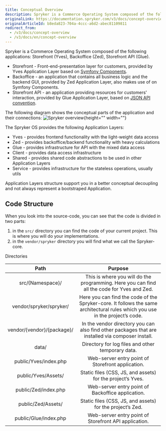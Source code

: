 ```yaml
---
title: Conceptual Overview
description: Spryker is a Commerce Operating System composed of the following applications- Storefront (Yves), Backoffice (Zed), Storefront API (Glue).
originalLink: https://documentation.spryker.com/v3/docs/concept-overview
originalArticleId: b8eda823-704a-4ccc-a6d2-abec81109811
redirect_from:
  - /v3/docs/concept-overview
  - /v3/docs/en/concept-overview
---
```


Spryker is a Commerce Operating System composed of the following applications: Storefront (Yves), Backoffice (Zed), Storefront API (Glue).

* Storefront - Front-end-presentation layer for customers, provided by Yves Application Layer based on [Symfony Components](https://symfony.com/components).
* Backoffice - an application that contains all business logic and the backend GUI, provided by Zed Application Layer, also makes use of on Symfony Components.
* Storefront API - an application providing resources for customers' interaction, provided by Glue Application Layer, based on [JSON API convention](https://jsonapi.org/).

The following diagram shows the conceptual parts of the application and their connections:
![Spryker overview](https://spryker.s3.eu-central-1.amazonaws.com/docs/Developer+Guide/Architecture+Concepts/Conceptual+Overview/spryker-overview.png){height="" width=""}

The Spryker OS provides the following Application Layers:

* Yves - provides frontend functionality with the light-weight data access
* Zed - provides backoffice/backend functionality with heavy calculations
* Glue - provides infrastructure for API with the mixed data access
* Client - provides data access infrastructure
* Shared - provides shared code abstractions to be used in other Application Layers
* Service - provides infrastructure for the stateless operations, usually utils

Application Layers structure support you in a better conceptual decoupling and not always represent a bootstraped Application.

## Code Structure

When you look into the source-code, you can see that the code is divided in two parts:

1. in the `src/` directory you can find the code of your current project. This is where you will do your implementations.
2. in the `vendor/spryker` directory you will find what we call the Spryker-core.

Directories

|            Path            |                           Purpose                            |
| :------------------------: | :----------------------------------------------------------: |
|      src/{Namespace}/      | This is where you will do the programming. Here you can find all the code for Yves and Zed. |
|  vendor/spryker/spryker/   | Here you can find the code of the Spryker-core. It follows the same architectural rules which you use in the project’s code. |
| vendor/{vendor}/{package}/ | In the vendor directory you can also find other packages that are installed via composer install. |
|           data/            |      Directory for log files and other temporary data.       |
|   public/Yves/index.php    |      Web-server entry point of Storefront application.       |
|    public/Yves/Assets/     |  Static files (CSS, JS, and assets) for the project’s Yves.  |
|    public/Zed/index.php    |      Web-server entry point of Backoffice application.       |
|     public/Zed/Assets/     |  Static files (CSS, JS, and assets) for the project’s Zed.   |
|   public/Glue/index.php    |    Web-server entry point of Storefront API application.     |

<!-- Last review date: Feb 28th, 2019-- by Denis Turkov, Oksana Karasyova -->
